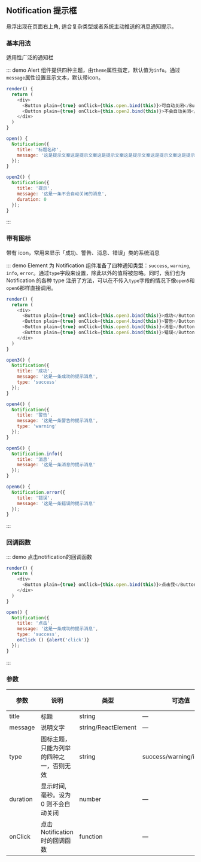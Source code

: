 ## Notification 提示框

悬浮出现在页面右上角, 适合复杂类型或者系统主动推送的消息通知提示。

### 基本用法

适用性广泛的通知栏

::: demo Alert 组件提供四种主题，由`theme`属性指定，默认值为`info`。通过`message`属性设置显示文本，默认带icon。
```js
render() {
  return (
    <div>
      <Button plain={true} onClick={this.open.bind(this)}>可自动关闭</Button>
      <Button plain={true} onClick={this.open2.bind(this)}>不会自动关闭</Button>
    </div>
  )
}

open() {
  Notification({
    title: '标题名称',
    message: '这是提示文案这是提示文案这是提示文案这是提示文案这是提示文案这是提示文案这是提示文案这是提示文案'
  });
}

open2() {
  Notification({
    title: '提示',
    message: '这是一条不会自动关闭的消息',
    duration: 0
  });
}
```
:::

### 带有图标

带有 icon，常用来显示「成功、警告、消息、错误」类的系统消息

::: demo Element 为 Notification 组件准备了四种通知类型：`success`, `warning`, `info`, `error`。通过`type`字段来设置，除此以外的值将被忽略。同时，我们也为 Notification 的各种 type 注册了方法，可以在不传入`type`字段的情况下像`open5`和`open6`那样直接调用。
```js
render() {
  return (
    <div>
      <Button plain={true} onClick={this.open3.bind(this)}>成功</Button>
      <Button plain={true} onClick={this.open4.bind(this)}>警告</Button>
      <Button plain={true} onClick={this.open5.bind(this)}>消息</Button>
      <Button plain={true} onClick={this.open6.bind(this)}>错误</Button>
    </div>
  )
}

open3() {
  Notification({
    title: '成功',
    message: '这是一条成功的提示消息',
    type: 'success'
  });
}

open4() {
  Notification({
    title: '警告',
    message: '这是一条警告的提示消息',
    type: 'warning'
  });
}

open5() {
  Notification.info({
    title: '消息',
    message: '这是一条消息的提示消息'
  });
}

open6() {
  Notification.error({
    title: '错误',
    message: '这是一条错误的提示消息'
  });
}
```
:::

### 回调函数
::: demo 点击notification的回调函数
```js
render() {
  return (
    <div>
      <Button plain={true} onClick={this.open.bind(this)}>点击我</Button>
    </div>
  )
}

open() {
  Notification({
    title: '点击',
    message: '这是一条成功的提示消息',
    type: 'success',
    onClick () {alert('click')}
  });
}
```
:::

### 参数
| 参数      | 说明          | 类型      | 可选值                           | 默认值  |
|---------- |-------------- |---------- |--------------------------------  |-------- |
| title | 标题 | string | — | — |
| message | 说明文字 | string/ReactElement | — | — |
| type | 图标主题，只能为列举的四种之一，否则无效 | string | success/warning/info/error | — |
| duration | 显示时间, 毫秒。设为 0 则不会自动关闭 | number | — | 4500 |
| onClick | 点击 Notification 时的回调函数 | function | — | — |



